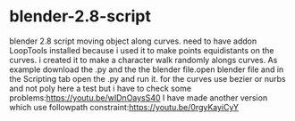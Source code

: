 # blender-2.8-script
blender 2.8 script moving object along curves.
need to have addon LoopTools installed because i used it to make points equidistants on the curves.
i created it to make a character walk randomly alongs curves.
As example download the .py and the the blender file.open blender file and in the Scripting tab open the .py and run it.
for the curves use bezier or nurbs and not poly
here a test but i have to check some problems:https://youtu.be/wIDnOaysS40
I have made another version which use followpath constraint:https://youtu.be/0rgyKayiCyY
